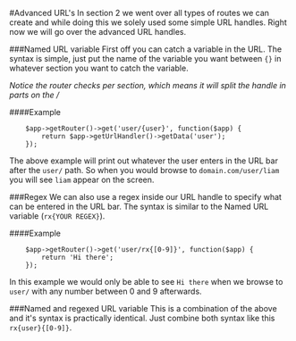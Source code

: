 #Advanced URL's
In section 2 we went over all types of routes we can create
and while doing this we solely used some simple URL handles.
Right now we will go over the advanced URL handles.

###Named URL variable
First off you can catch a variable in the URL. The syntax is simple, just put the name of the variable you want between `{}`  in whatever section you want to catch the variable.

*Notice the router checks per section, which means it will split the handle in parts on the /*

####Example

```
    $app->getRouter()->get('user/{user}', function($app) {
        return $app->getUrlHandler()->getData('user');
    });
```

The above example will print out whatever the user enters in the URL bar after the `user/` path. So when you would browse to `domain.com/user/liam` you will see `liam` appear on the screen.

###Regex
We can also use a regex inside our URL handle to specify what can be entered in the URL bar. The syntax is similar to the Named URL variable (`rx{YOUR REGEX}`).

####Example
```
    $app->getRouter()->get('user/rx{[0-9]}', function($app) {
        return 'Hi there';
    });
```

In this example we would only be able to see `Hi there` when we browse to `user/` with any number between 0 and 9 afterwards.

###Named and regexed URL variable
This is a combination of the above and it's syntax is practically identical. Just combine both syntax like this `rx{user}{[0-9]}`.
